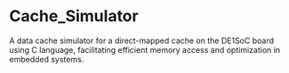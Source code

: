 # Cache_Simulator
 A data cache simulator for a direct-mapped cache on the DE1SoC board using C language, facilitating efficient memory access and optimization in embedded systems.
